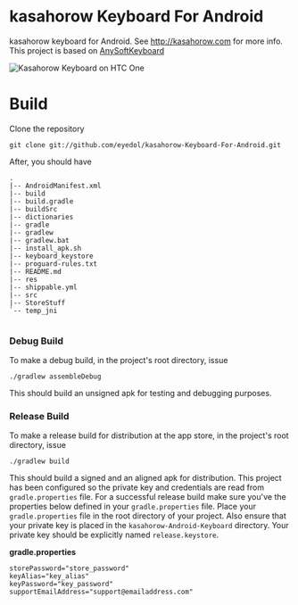 kasahorow Keyboard For Android
==============================

kasahorow keyboard for Android. See http://kasahorow.com for more info. 
This project is based on [AnySoftKeyboard](https://github.com/AnySoftKeyboard/AnySoftKeyboard)

![Kasahorow Keyboard on HTC One](https://lh5.googleusercontent.com/-TOyx-zjPMzQ/Udu4AwTKt4I/AAAAAAAAJP0/WT5v9CKiD0g/s640/framed_Screenshot_2013-07-09-15-22-30.png)

Build
====

Clone the repository

`git clone git://github.com/eyedol/kasahorow-Keyboard-For-Android.git`


After, you should have

```
.
|-- AndroidManifest.xml
|-- build
|-- build.gradle
|-- buildSrc
|-- dictionaries
|-- gradle
|-- gradlew
|-- gradlew.bat
|-- install_apk.sh
|-- keyboard_keystore
|-- proguard-rules.txt
|-- README.md
|-- res
|-- shippable.yml
|-- src
|-- StoreStuff
`-- temp_jni


```

### Debug Build

To make a debug  build, in the project's root directory, issue

`./gradlew assembleDebug`

This should build an unsigned apk for testing and debugging purposes.

### Release Build

To make a release build for distribution at the app store, in the project's root directory, issue

`./gradlew build`

This should build a signed and an aligned apk for distribution. This project has been configured so the private key and credentials are read from `gradle.properties` file. For a successful release build make sure you've the properties below defined in your `gradle.properties` file. Place your `gradle.properties` file in the root directory of your project. Also ensure that your private key is placed in the `kasahorow-Android-Keyboard` directory. Your private key should be explicitly named `release.keystore`. 

**gradle.properties**
```
storePassword="store_password"
keyAlias="key_alias"
keyPassword="key_password"
supportEmailAddress="support@emailaddress.com"
```

